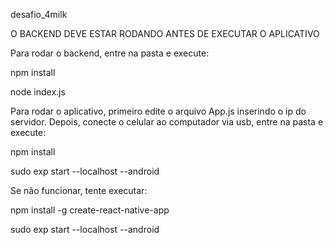 desafio_4milk

O BACKEND DEVE ESTAR RODANDO ANTES DE EXECUTAR O APLICATIVO

Para rodar o backend, entre na pasta e execute:

npm install

node index.js


Para rodar o aplicativo, primeiro edite o arquivo App.js inserindo o ip do servidor. Depois, conecte o celular ao computador via usb, entre na pasta e execute:

npm install

sudo exp start --localhost --android

Se não funcionar, tente executar:

npm install -g create-react-native-app

sudo exp start --localhost --android